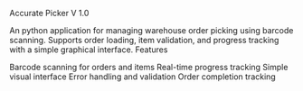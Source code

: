 Accurate Picker V 1.0


An python application for managing warehouse order picking using barcode scanning. Supports order loading, item validation, and progress tracking with a simple graphical interface.
Features

Barcode scanning for orders and items
Real-time progress tracking
Simple visual interface
Error handling and validation
Order completion tracking